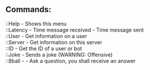 ## Commands:
::Help - Shows this menu  
::Latency - Time message received - Time message sent  
::User - Get information on a user  
::Server - Get information on this server  
::ID - Get the ID of a user or bot  
::Joke - Sends a joke (WARNING: Offensive)  
::8ball - - Ask a question, you shall receive an answer